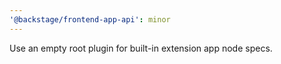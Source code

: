 ```yaml
---
'@backstage/frontend-app-api': minor
---
```


Use an empty root plugin for built-in extension app node specs.
